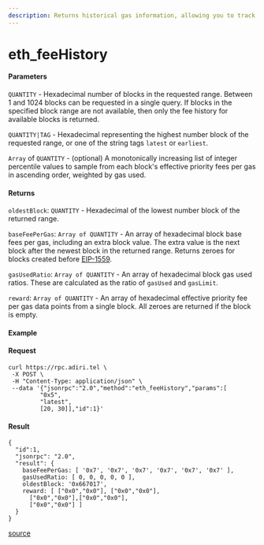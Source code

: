 ```yaml
---
description: Returns historical gas information, allowing you to track trends over time.
---
```


# eth\_feeHistory

#### Parameters

`QUANTITY` - Hexadecimal number of blocks in the requested range. Between 1 and 1024 blocks can be requested in a single query. If blocks in the specified block range are not available, then only the fee history for available blocks is returned.

`QUANTITY|TAG` - Hexadecimal representing the highest number block of the requested range, or one of the string tags `latest` or `earliest`.

`Array` of `QUANTITY` - (optional) A monotonically increasing list of integer percentile values to sample from each block's effective priority fees per gas in ascending order, weighted by gas used.

#### Returns

`oldestBlock`: `QUANTITY` - Hexadecimal of the lowest number block of the returned range.

`baseFeePerGas`: `Array of QUANTITY` - An array of hexadecimal block base fees per gas, including an extra block value. The extra value is the next block after the newest block in the returned range. Returns zeroes for blocks created before [EIP-1559](https://eips.ethereum.org/EIPS/eip-1559).

`gasUsedRatio`: `Array of QUANTITY` - An array of hexadecimal block gas used ratios. These are calculated as the ratio of `gasUsed` and `gasLimit`.

`reward`: `Array of QUANTITY` - An array of hexadecimal effective priority fee per gas data points from a single block. All zeroes are returned if the block is empty.

#### Example

#### Request

```
curl https://rpc.adiri.tel \
 -X POST \
 -H "Content-Type: application/json" \
 --data '{"jsonrpc":"2.0","method":"eth_feeHistory","params":[
         "0x5", 
         "latest", 
         [20, 30]],"id":1}'
```

#### Result

```
{
  "id":1,
  "jsonrpc": "2.0",
  "result": {
    baseFeePerGas: [ '0x7', '0x7', '0x7', '0x7', '0x7', '0x7' ],
    gasUsedRatio: [ 0, 0, 0, 0, 0 ],
    oldestBlock: '0x667017',
    reward: [ ["0x0","0x0"], ["0x0","0x0"],
      ["0x0","0x0"],["0x0","0x0"],
      ["0x0","0x0"] ]
  }
}
```

[source](https://docs.infura.io/api/networks/ethereum/json-rpc-methods/eth\_feehistory)
